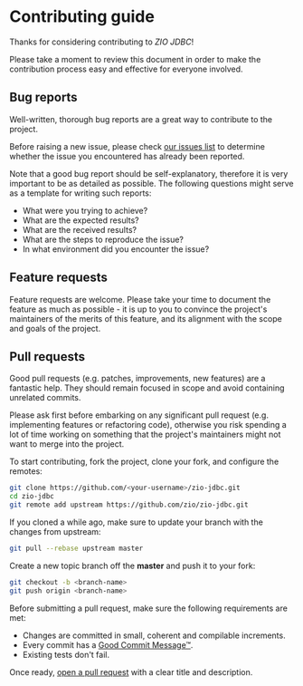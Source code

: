 # Contributing guide

Thanks for considering contributing to _ZIO JDBC_!

Please take a moment to review this document in order to make the contribution process easy and
effective for everyone involved.

## Bug reports

Well-written, thorough bug reports are a great way to contribute to the project.

Before raising a new issue, please check [our issues list][link-issues] to determine whether the
issue you encountered has already been reported.

Note that a good bug report should be self-explanatory, therefore it is very important to be as
detailed as possible. The following questions might serve as a template for writing such reports:

* What were you trying to achieve?
* What are the expected results?
* What are the received results?
* What are the steps to reproduce the issue?
* In what environment did you encounter the issue?

## Feature requests

Feature requests are welcome. Please take your time to document the feature as much as possible - it
is up to you to convince the project's maintainers of the merits of this feature, and its alignment
with the scope and goals of the project.

## Pull requests

Good pull requests (e.g. patches, improvements, new features) are a fantastic help. They should
remain focused in scope and avoid containing unrelated commits.

Please ask first before embarking on any significant pull request (e.g. implementing features or
refactoring code), otherwise you risk spending a lot of time working on something that the project's
maintainers might not want to merge into the project.

To start contributing, fork the project, clone your fork, and configure the remotes:

```bash
git clone https://github.com/<your-username>/zio-jdbc.git
cd zio-jdbc
git remote add upstream https://github.com/zio/zio-jdbc.git
```

If you cloned a while ago, make sure to update your branch with the changes from upstream:

```bash
git pull --rebase upstream master
```

Create a new topic branch off the **master** and push it to your fork:

```bash
git checkout -b <branch-name>
git push origin <branch-name>
```

Before submitting a pull request, make sure the following requirements are met:

* Changes are committed in small, coherent and compilable increments.
* Every commit has a [Good Commit Message™][link-otp].
* Existing tests don't fail.

Once ready, [open a pull request][link-pr] with a clear title and description.

[link-issues]: https://github.com/zio/zio-jdbc/issues
[link-otp]: https://github.com/erlang/otp/wiki/Writing-good-commit-messages
[link-pr]: https://help.github.com/articles/about-pull-requests/
